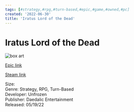 ```yaml
---
tags: [#strategy,#rpg,#turn-based,#epic,#game,#owned,#pc]
created: '2022-06-30'
title: 'Iratus Lord of the Dead'
---
```

# Iratus Lord of the Dead

![box art](https://cdn1.epicgames.com/spt-assets/e7bee97d9a88475487a71b456a81110f/iratus--lord-of-the-dead-offer-i34hd.jpg?h=270&amp;resize=1&amp;w=480,https://cdn1.epicgames.com/spt-assets/e7bee97d9a88475487a71b456a81110f/iratus--lord-of-the-dead-iratus-necromancer-edition-offer-1amgb.jpg?h=270&amp;resize=1&amp;w=480,https://cdn1.epicgames.com/spt-assets/e7bee97d9a88475487a71b456a81110f/iratus--lord-of-the-dead-iratus-wrath-of-the-necromancer-offer-nuhax.jpg?h=480&amp;resize=1&amp;w=854,https://cdn1.epicgames.com/spt-assets/e7bee97d9a88475487a71b456a81110f/iratus--lord-of-the-dead-iratus-dlcs--limited-time-bundle-offer-1ox9f.jpg?h=480&amp;resize=1&amp;w=854,https://cdn1.epicgames.com/spt-assets/e7bee97d9a88475487a71b456a81110f/iratus--lord-of-the-dead-iratus-lord-of-the-dead--supporter-pack-offer-10i9m.jpg?h=480&amp;resize=1&amp;w=854)

[Epic link](https://store.epicgames.com/en-US/p/iratus-d0e5ba)

[Steam link](https://store.steampowered.com/search/?term=Iratus:%20Lord%20of%20the%20Dead)

Size:   
Genre: Strategy, RPG, Turn-Based  
Developer: Unfrozen  
Publisher: Daedalic Entertainment  
Released: 05/19/22  
